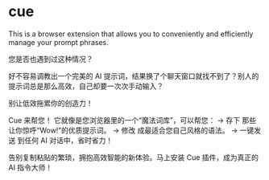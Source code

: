 # cue
This is a browser extension that allows you to conveniently and efficiently manage your prompt phrases.

您是否也遇到过这种情况？

好不容易调教出一个完美的 AI 提示词，结果换了个聊天窗口就找不到了？别人的提示词总是那么高效，自己却要一次次手动输入？

别让低效拖累你的创造力！

Cue 来帮您！ 它就像是您浏览器里的一个“魔法词库”，可以帮您：
→ 存下 那些让你惊呼“Wow!”的优质提示词。
→ 修改 成最适合您自己风格的语法。
→ 一键发送 到任何 AI 对话中，省时省力！

告别复制粘贴的繁琐，拥抱高效智能的新体验。马上安装 Cue 插件，成为真正的 AI 指令大师！